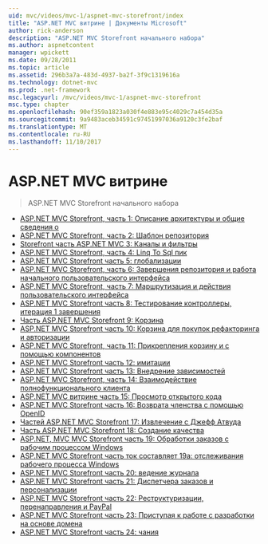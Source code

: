 ```yaml
---
uid: mvc/videos/mvc-1/aspnet-mvc-storefront/index
title: "ASP.NET MVC витрине | Документы Microsoft"
author: rick-anderson
description: "ASP.NET MVC Storefront начального набора"
ms.author: aspnetcontent
manager: wpickett
ms.date: 09/28/2011
ms.topic: article
ms.assetid: 296b3a7a-483d-4937-ba2f-3f9c1319616a
ms.technology: dotnet-mvc
ms.prod: .net-framework
msc.legacyurl: /mvc/videos/mvc-1/aspnet-mvc-storefront
msc.type: chapter
ms.openlocfilehash: 90ef359a1823a030f4e883e95c4029c7a454d35a
ms.sourcegitcommit: 9a9483aceb34591c97451997036a9120c3fe2baf
ms.translationtype: MT
ms.contentlocale: ru-RU
ms.lasthandoff: 11/10/2017
---
```

<a name="aspnet-mvc-storefront"></a>ASP.NET MVC витрине
====================
> ASP.NET MVC Storefront начального набора


- [ASP.NET MVC Storefront, часть 1: Описание архитектуры и общие сведения о](aspnet-mvc-storefront-part-1-architectural-discussion-and-overview.md)
- [ASP.NET MVC Storefront, часть 2: Шаблон репозитория](aspnet-mvc-storefront-part-2-the-repository-pattern.md)
- [Storefront часть ASP.NET MVC 3: Каналы и фильтры](aspnet-mvc-storefront-part-3-pipes-and-filters.md)
- [ASP.NET MVC Storefront, часть 4: Linq To Sql пик](aspnet-mvc-storefront-part-4-linq-to-sql-spike.md)
- [ASP.NET MVC Storefront часть 5: глобализации](aspnet-mvc-storefront-part-5-globalization.md)
- [ASP.NET MVC Storefront, часть 6: Завершения репозитория и работа начального пользовательского интерфейса](aspnet-mvc-storefront-part-6-finishing-the-repository-and-initial-ui-work.md)
- [ASP.NET MVC Storefront, часть 7: Маршрутизация и действия пользовательского интерфейса](aspnet-mvc-storefront-part-7-routing-and-ui-work.md)
- [ASP.NET MVC Storefront часть 8: Тестирование контроллеры, итерация 1 завершения](aspnet-mvc-storefront-part-8-testing-controllers-iteration-1-complete.md)
- [Часть ASP.NET MVC Storefront 9: Корзина](aspnet-mvc-storefront-part-9-the-shopping-cart.md)
- [ASP.NET MVC Storefront часть 10: Корзина для покупок рефакторинга и авторизации](aspnet-mvc-storefront-part-10-shopping-cart-refactor-and-authorization.md)
- [ASP.NET MVC Storefront, часть 11: Прикрепления корзину и с помощью компонентов](aspnet-mvc-storefront-part-11-hooking-up-the-shopping-cart-and-using-components.md)
- [ASP.NET MVC Storefront часть 12: имитации](aspnet-mvc-storefront-part-12-mocking.md)
- [ASP.NET MVC Storefront часть 13: Внедрение зависимостей](aspnet-mvc-storefront-part-13-dependency-injection.md)
- [ASP.NET MVC Storefront, часть 14: Взаимодействие полнофункционального клиента](aspnet-mvc-storefront-part-14-rich-client-interaction.md)
- [ASP.NET MVC витрине часть 15: Просмотр открытого кода](aspnet-mvc-storefront-part-15-public-code-review.md)
- [ASP.NET MVC Storefront часть 16: Возврата членства с помощью OpenID](aspnet-mvc-storefront-part-16-membership-redo-with-openid.md)
- [Частей ASP.NET MVC Storefront 17: Извлечение с Джефф Атвуда](aspnet-mvc-storefront-part-17-checkout-with-jeff-atwood.md)
- [Часть ASP.NET MVC Storefront 18: Создание качества](aspnet-mvc-storefront-part-18-creating-an-experience.md)
- [ASP.NET, MVC MVC Storefront часть 19: Обработки заказов с рабочим процессом Windows](aspnet-mvc-mvc-storefront-part-19-processing-orders-with-windows-workflow.md)
- [ASP.NET MVC Storefront часть ток составляет 19a: отслеживания рабочего процесса Windows](aspnet-mvc-storefront-part-19a-windows-workflow-followup.md)
- [ASP.NET MVC Storefront часть 20: ведение журнала](aspnet-mvc-storefront-part-20-logging.md)
- [ASP.NET MVC Storefront часть 21: Диспетчера заказов и персонализации](aspnet-mvc-storefront-part-21-order-manager-and-personalization.md)
- [ASP.NET MVC Storefront часть 22: Реструктуризации, перенаправления и PayPal](aspnet-mvc-storefront-part-22-restructuring-rerouting-and-paypal.md)
- [ASP.NET MVC Storefront часть 23: Приступая к работе с разработки на основе домена](aspnet-mvc-storefront-part-23-getting-started-with-domain-driven-design.md)
- [ASP.NET MVC Storefront часть 24: чания](aspnet-mvc-storefront-part-24-finis.md)
